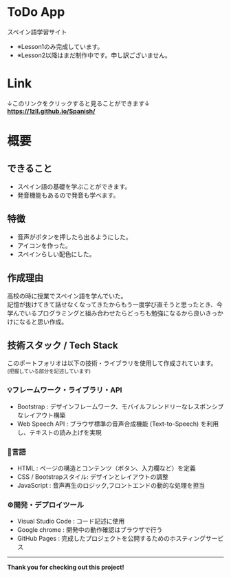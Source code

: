 # ToDo App
スペイン語学習サイト
- ※Lesson1のみ完成しています。
- ※Lesson2以降はまだ制作中です。申し訳ございません。


# Link
↓このリンクをクリックすると見ることができます↓<br>
**https://1zll.github.io/Spanish/**


# 概要


## できること
- スペイン語の基礎を学ぶことができます。
- 発音機能もあるので発音も学べます。

## 特徴
- 音声がボタンを押したら出るようにした。
- アイコンを作った。
- スペインらしい配色にした。

## 作成理由
高校の時に授業でスペイン語を学んでいた。<br>
記憶が抜けてきて話せなくなってきたからもう一度学び直そうと思ったとき、今学んでいるプログラミングと組み合わせたらどっちも勉強になるから良いきっかけになると思い作成。<br>


## 技術スタック / Tech Stack

このポートフォリオは以下の技術・ライブラリを使用して作成されています。<br>
<sub>(把握している部分を記述しています)</sub>

### 💡フレームワーク・ライブラリ・API
- Bootstrap : デザインフレームワーク、モバイルフレンドリーなレスポンシブなレイアウト構築
- Web Speech API : ブラウザ標準の音声合成機能 (Text-to-Speech) を利用し、テキストの読み上げを実現

### 💬言語
- HTML : ページの構造とコンテンツ（ボタン、入力欄など）を定義
- CSS / Bootstrapスタイル: デザインとレイアウトの調整
- JavaScript : 音声再生のロジック,フロントエンドの動的な処理を担当

### ⚙️開発・デプロイツール
- Visual Studio Code : コード記述に使用
- Google chrome : 開発中の動作確認はブラウザで行う
- GitHub Pages : 完成したプロジェクトを公開するためのホスティングサービス

---

**Thank you for checking out this project!**
